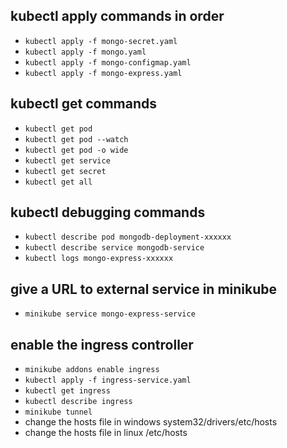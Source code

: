 ## kubectl apply commands in order
    
- `kubectl apply -f mongo-secret.yaml`
- `kubectl apply -f mongo.yaml`
- `kubectl apply -f mongo-configmap.yaml` 
- `kubectl apply -f mongo-express.yaml`

## kubectl get commands

- `kubectl get pod`
- `kubectl get pod --watch`
- `kubectl get pod -o wide`
- `kubectl get service`
- `kubectl get secret`
- `kubectl get all`

## kubectl debugging commands

- `kubectl describe pod mongodb-deployment-xxxxxx`
- `kubectl describe service mongodb-service`
- `kubectl logs mongo-express-xxxxxx`

## give a URL to external service in minikube

- `minikube service mongo-express-service`

## enable the ingress controller

- `minikube addons enable ingress`
- `kubectl apply -f ingress-service.yaml`
- `kubectl get ingress`
- `kubectl describe ingress`
- `minikube tunnel`
-  change the hosts file in windows system32/drivers/etc/hosts
-  change the hosts file in linux /etc/hosts
